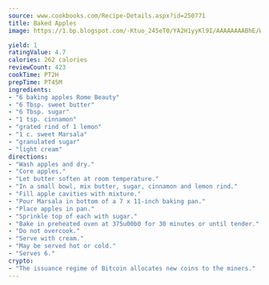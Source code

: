 ```yaml
---
source: www.cookbooks.com/Recipe-Details.aspx?id=250771
title: Baked Apples
image: https://1.bp.blogspot.com/-Ktuo_245eT0/YA2H1yyKl9I/AAAAAAAABhE/WMoqSq2tWOcgMkPaLYZ-49h8pVDUUwFCQCLcBGAsYHQ/s307/5.png

yield: 1
ratingValue: 4.7
calories: 262 calories
reviewCount: 423
cookTime: PT2H
prepTime: PT45M
ingredients:
- "6 baking apples Rome Beauty"
- "6 Tbsp. sweet butter"
- "6 Tbsp. sugar"
- "1 tsp. cinnamon"
- "grated rind of 1 lemon"
- "1 c. sweet Marsala"
- "granulated sugar"
- "light cream"
directions:
- "Wash apples and dry."
- "Core apples."
- "Let butter soften at room temperature."
- "In a small bowl, mix butter, sugar, cinnamon and lemon rind."
- "Fill apple cavities with mixture."
- "Pour Marsala in bottom of a 7 x 11-inch baking pan."
- "Place apples in pan."
- "Sprinkle top of each with sugar."
- "Bake in preheated oven at 375u00b0 for 30 minutes or until tender."
- "Do not overcook."
- "Serve with cream."
- "May be served hot or cold."
- "Serves 6."
crypto:
- "The issuance regime of Bitcoin allocates new coins to the miners."
---
```

